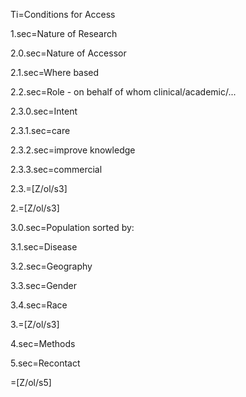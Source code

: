 Ti=Conditions for Access

1.sec=Nature of Research

2.0.sec=Nature of Accessor

2.1.sec=Where based

2.2.sec=Role - on behalf of whom clinical/academic/...

2.3.0.sec=Intent

2.3.1.sec=care

2.3.2.sec=improve knowledge

2.3.3.sec=commercial

2.3.=[Z/ol/s3]

2.=[Z/ol/s3]

3.0.sec=Population sorted by:

3.1.sec=Disease

3.2.sec=Geography

3.3.sec=Gender

3.4.sec=Race

3.=[Z/ol/s3]

4.sec=Methods

5.sec=Recontact

=[Z/ol/s5]